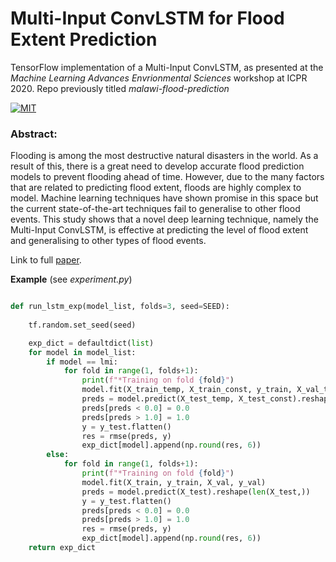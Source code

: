 # Multi-Input ConvLSTM for Flood Extent Prediction
TensorFlow implementation of a Multi-Input ConvLSTM, as presented at the *Machine Learning Advances Envrionmental Sciences* workshop at ICPR 2020.
Repo previously titled _malawi-flood-prediction_



[![MIT](https://img.shields.io/github/license/leomuckley/malawi-flood-prediction?logo=MIT)](/LICENSE)



### Abstract:
Flooding is among the most destructive natural disasters in the world. As a result of this, there is a great need to develop accurate flood prediction models to prevent flooding ahead of time. However, due to the many factors that are related to predicting flood extent, floods are highly complex to model. Machine learning techniques have shown promise in this space but the current state-of-the-art techniques fail to generalise to other flood events. This study shows that a novel deep learning technique, namely the Multi-Input ConvLSTM, is effective at predicting the level of flood extent and generalising to other types of flood events.

Link to full [paper](https://link.springer.com/chapter/10.1007/978-3-030-68780-9_8).

**Example** (see *experiment.py*)

``` python

def run_lstm_exp(model_list, folds=3, seed=SEED):
    
    tf.random.set_seed(seed)

    exp_dict = defaultdict(list)
    for model in model_list:
        if model == lmi:
            for fold in range(1, folds+1):
                print(f"*Training on fold {fold}")
                model.fit(X_train_temp, X_train_const, y_train, X_val_temp, X_val_const, y_val)
                preds = model.predict(X_test_temp, X_test_const).reshape(len(X_test,))
                preds[preds < 0.0] = 0.0
                preds[preds > 1.0] = 1.0   
                y = y_test.flatten()
                res = rmse(preds, y)
                exp_dict[model].append(np.round(res, 6))
        else:
            for fold in range(1, folds+1):
                print(f"*Training on fold {fold}")
                model.fit(X_train, y_train, X_val, y_val)
                preds = model.predict(X_test).reshape(len(X_test,))
                y = y_test.flatten()
                preds[preds < 0.0] = 0.0
                preds[preds > 1.0] = 1.0                 
                res = rmse(preds, y)
                exp_dict[model].append(np.round(res, 6))
    return exp_dict

```

